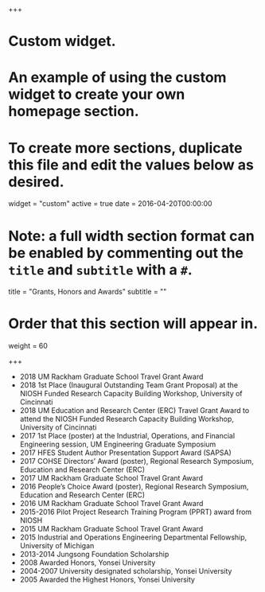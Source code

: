 +++
# Custom widget.
# An example of using the custom widget to create your own homepage section.
# To create more sections, duplicate this file and edit the values below as desired.
widget = "custom"
active = true
date = 2016-04-20T00:00:00

# Note: a full width section format can be enabled by commenting out the `title` and `subtitle` with a `#`.
title = "Grants, Honors and Awards"
subtitle = ""

# Order that this section will appear in.
weight = 60

+++
- 2018 UM Rackham Graduate School Travel Grant Award
- 2018 1st Place (Inaugural Outstanding Team Grant Proposal) at the NIOSH Funded Research Capacity Building Workshop, University of Cincinnati
- 2018 UM Education and Research Center (ERC) Travel Grant Award to attend the NIOSH Funded Research Capacity Building Workshop, University of Cincinnati
- 2017 1st Place (poster) at the Industrial, Operations, and Financial Engineering session, UM Engineering Graduate Symposium
- 2017 HFES Student Author Presentation Support Award (SAPSA)
- 2017 COHSE Directors’ Award (poster), Regional Research Symposium, Education and Research Center (ERC)
- 2017 UM Rackham Graduate School Travel Grant Award
- 2016 People’s Choice Award (poster), Regional Research Symposium, Education and Research Center (ERC)
- 2016 UM Rackham Graduate School Travel Grant Award
- 2015-2016 Pilot Project Research Training Program (PPRT) award from NIOSH
- 2015 UM Rackham Graduate School Travel Grant Award
- 2015 Industrial and Operations Engineering Departmental Fellowship, University of Michigan
- 2013-2014 Jungsong Foundation Scholarship
- 2008 Awarded Honors, Yonsei University
- 2004-2007 University designated scholarship, Yonsei University
- 2005 Awarded the Highest Honors, Yonsei University
